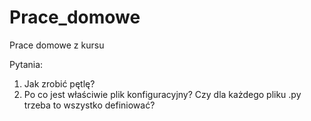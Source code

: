 # Prace_domowe
Prace domowe z kursu

Pytania:
1. Jak zrobić pętlę?
2. Po co jest właściwie plik konfiguracyjny? Czy dla każdego pliku .py trzeba to wszystko definiować?